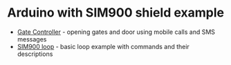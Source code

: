 # Arduino with SIM900 shield example
- [Gate Controller](https://github.com/F3lda/arduino-SIM900_example/tree/master/examples/SIM900_gate) - opening gates and door using mobile calls and SMS messages
- [SIM900 loop](https://github.com/F3lda/arduino-SIM900_example/tree/master/examples/SIM900_loop) - basic loop example with commands and their descriptions
